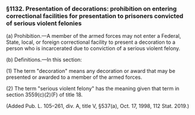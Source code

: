 ### §1132. Presentation of decorations: prohibition on entering correctional facilities for presentation to prisoners convicted of serious violent felonies ###

(a) Prohibition.—A member of the armed forces may not enter a Federal, State, local, or foreign correctional facility to present a decoration to a person who is incarcerated due to conviction of a serious violent felony.

(b) Definitions.—In this section:

(1) The term "decoration" means any decoration or award that may be presented or awarded to a member of the armed forces.

(2) The term "serious violent felony" has the meaning given that term in section 3559(c)(2)(F) of title 18.

(Added Pub. L. 105–261, div. A, title V, §537(a), Oct. 17, 1998, 112 Stat. 2019.)